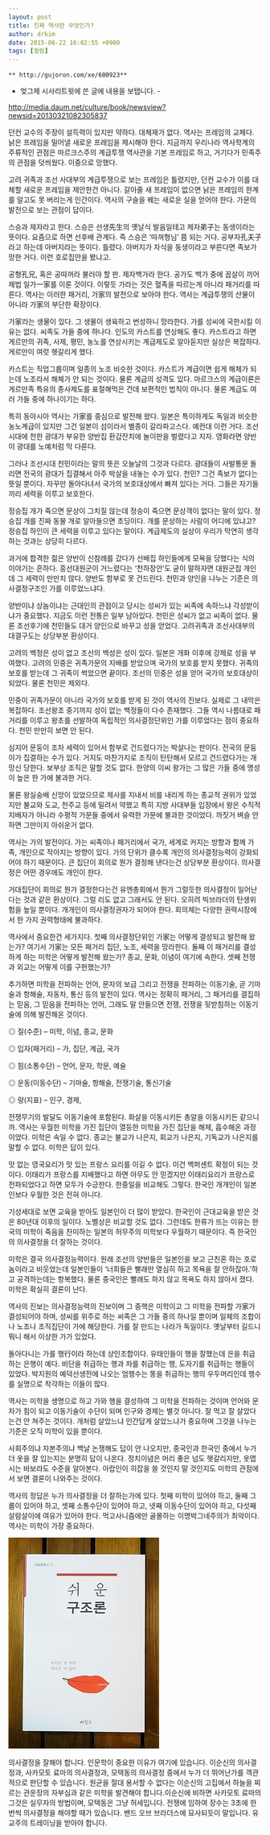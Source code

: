 ```yaml
---
layout: post
title: 진짜 역사란 무엇인가?
author: drkim
date: 2015-06-22 16:02:55 +0900
tags: [컬럼]
---
```

 



    ** http://gujoron.com/xe/600923** 

- 엊그제 시사리트윗에 쓴 글에 내용을 보탭니다. - 

  




http://media.daum.net/culture/book/newsview?newsid=20130321082305837 

  


던컨 교수의 주장이 설득력이 있지만 약하다. 대체재가 없다. 역사는 프레임의 교체다. 낡은 프레임을 밀어낼 새로운 프레임을 제시해야 한다. 지금까지 우리나라 역사학계의 주류적인 관점은 마르크스주의 계급투쟁 역사관을 기본 프레임로 하고, 거기다가 민족주의 관점을 덧씌웠다. 이중으로 망했다. 

  


고려 귀족과 조선 사대부의 계급투쟁으로 보는 프레임은 틀렸지만, 던컨 교수가 이를 대체할 새로운 프레임을 제안한건 아니다. 갈아줄 새 프레임이 없으면 낡은 프레임의 한계를 알고도 못 버리는게 인간이다. 역사의 구슬을 꿰는 새로운 실을 얻어야 한다. 가문의 발전으로 보는 관점이 답이다. 

  


스승과 제자라고 한다. 스승은 선생先生의 옛날식 발음일테고 제자弟子는 동생이라는 뜻이다. 요즘으로 하면 선후배 관계다. 즉 스승은 ‘따꺼형님’ 쯤 되는 거다. 공부자孔夫子라고 하는데 아버지라는 뜻이다. 틀렸다. 아버지가 자식을 동생이라고 부른다면 족보가 망한 거다. 이런 호로집안을 봤냐고. 

  


공형孔兄, 혹은 공따꺼라 불러야 할 판. 제자백가라 한다. 공가도 백가 중에 꼽살이 끼어 제법 일가一家를 이룬 것이다. 이렇듯 가라는 것은 혈족을 따르는게 아니라 패거리를 따른다. 역사는 이러한 패거리, 가家의 발전으로 보아야 한다. 역사는 계급투쟁의 산물이 아니라 가家의 부단한 확장이다. 

  


가家라는 생물이 있다. 그 생물이 생육하고 번성하니 망라한다. 가를 성씨에 국한시킬 이유는 없다. 씨족도 가들 중에 하나다. 인도의 카스트를 연상해도 좋다. 카스트라고 하면 게르만의 귀족, 사제, 평민, 농노를 연상시키는 계급제도로 알아듣지만 실상은 복잡하다. 게르만이 여럿 헷갈리게 했다. 

  


카스트는 직업그룹이며 일종의 노조 비슷한 것이다. 카스트가 계급이면 쉽게 해체가 되는데 노조라서 해체가 안 되는 것이다. 물론 계급의 성격도 있다. 마르크스의 계급이론은 게르만족 특유의 종사제도를 표절해먹은 건데 보편적인 법칙이 아니다. 물론 계급도 여러 가들 중에 하나이기는 하다. 

  


특히 동아시아 역사는 가家를 중심으로 발전해 왔다. 일본은 특이하게도 독일과 비슷한 농노계급이 있지만 그건 일본이 섬이라서 별종이 갈라파고스다. 예컨대 이런 거다. 조선시대에 천한 광대가 부유한 양반집 환갑잔치에 놀이판을 벌렸다고 치자. 영화라면 양반이 광대를 노예처럼 막 다룬다. 

  


그러나 조선시대 천민이라는 말의 뜻은 오늘날의 그것과 다르다. 광대들이 사발통문 돌리면 전국의 광대가 집결해서 아주 박살을 내놓는 수가 있다. 천민? 그건 족보가 없다는 뜻일 뿐이다. 자꾸만 돌아다녀서 국가의 보호대상에서 빠져 있다는 거다. 그들은 자기들끼리 세력을 이루고 보호한다. 

  


정승집 개가 죽으면 문상이 그치질 않는데 정승이 죽으면 문상객이 없다는 말이 있다. 정승집 개를 진짜 동물 개로 알아들으면 초딩이다. 개를 문상하는 사람이 어디에 있냐고? 정승집 하인이 큰 세력을 이루고 있다는 말이다. 계급제도의 실상이 우리가 막연히 생각하는 것과는 상당히 다르다. 

  


과거에 합격한 젊은 양반이 신참례를 갔다가 선배집 하인들에게 모욕을 당했다는 식의 이야기는 흔하다. 흥선대원군이 거느렸다는 ‘천하장안’도 굳이 말하자면 대원군집 개인데 그 세력이 만만치 않다. 양반도 함부로 못 건드린다. 천민과 양인을 나누는 기준은 의사결정구조인 가를 이루었느냐다. 

  


양반이냐 상놈이냐는 근대인의 관점이고 당시는 성씨가 있는 씨족에 속하느냐 각성받이냐가 중요했다. 지금도 이런 전통은 일부 남아있다. 천민은 성씨가 없고 씨족이 없다. 물론 조선후기에 천민들도 대거 양인으로 바꾸고 성을 얻었다. 고려귀족과 조선사대부의 대결구도는 상당부분 환상이다. 

  


고려의 백정은 성이 없고 조선의 백성은 성이 있다. 일본은 개화 이후에 강제로 성을 부여했다. 고려의 민중은 귀족가문의 지배를 받았으며 국가의 보호를 받지 못했다. 귀족의 보호를 받는데 그 귀족이 썩었으면 끝이다. 조선의 민중은 성을 얻어 국가의 보호대상이 되었다. 물론 천민은 제외다. 

  


민중이 귀족가문이 아니라 국가의 보호를 받게 된 것이 역사의 진보다. 실제로 그 내막은 복잡하다. 조선왕조 중기까지 성이 없는 백정들이 다수 존재했다. 그들 역시 나름대로 패거리를 이루고 왕초를 선발하여 독립적인 의사결정단위인 가를 이루었다는 점이 중요하다. 천민 만만히 보면 안 된다. 

  


심지어 문둥이 조차 세력이 있어서 함부로 건드렸다가는 박살나는 판이다. 전국의 문둥이가 집결하는 수가 있다. 거지도 마찬가지로 조직이 탄탄해서 모르고 건드렸다가는 개망신 당한다. 보부상 조직은 말할 것도 없다. 한양의 이씨 왕가는 그 많은 가들 중에 명성이 높은 한 가에 불과한 거다. 

  


물론 왕실숭배 신앙이 있었으므로 제사를 지내서 비를 내리게 하는 종교적 권위가 있었지만 불교와 도교, 천주교 등에 밀려서 약했고 특히 지방 사대부들 입장에서 왕은 수직적 지배자가 아니라 수평적 가문들 중에서 유력한 가문에 불과한 것이었다. 까짓거 벼슬 안 하면 그만이지 아쉬운거 없다. 

  


역사는 가의 발전이다. 가는 씨족이나 패거리에서 국가, 세계로 커지는 방향과 함께 가족, 개인으로 작아지는 방향이 있다. 가의 단위가 클수록 개인의 의사결정능력이 강화되어야 하기 때문이다. 큰 집단이 회의로 뭔가 결정해 낸다는건 상당부분 환상이다. 의사결정은 어떤 경우에도 개인이 한다. 

  


거대집단이 회의로 뭔가 결정한다는건 유엔총회에서 뭔가 그럴듯한 의사결정이 일어난다는 것과 같은 환상이다. 그럴 리도 없고 그래서도 안 된다. 오히려 빅브라더의 탄생위험을 높일 뿐이다. 개개인이 의사결정권자가 되어야 한다. 회의체는 다양한 권력시장에서 한 가지 권력형태에 불과하다. 

  


역사에서 중요한건 세가지다. 첫째 의사결정단위인 가家는 어떻게 결성되고 발전해 왔는가? 여기서 가家는 모든 패거리 집단, 노조, 세력을 망라한다. 둘째 이 패거리를 결성하게 하는 미학은 어떻게 발전해 왔는가? 종교, 문화, 이념이 여기에 속한다. 셋째 전쟁과 외교는 어떻게 이를 구현했는가? 

  


추가하면 미학을 전파하는 언어, 문자의 보급 그리고 전쟁을 전파하는 이동기술, 곧 기마술과 항해술, 자동차, 통신 등의 발전이 있다. 역사는 정확히 패거리, 그 패거리를 결집하는 믿음, 그 믿음을 전파하는 언어, 그래도 말 안들으면 전쟁, 전쟁을 뒷받침하는 이동기술에 의해 발전해온 것이다. 

  


◎ 질(수준) – 미학, 이념, 종교, 문화  
      
◎ 입자(패거리) – 가, 집단, 계급, 국가  
      
◎ 힘(소통수단) – 언어, 문자, 학문, 예술  
      
◎ 운동(이동수단) – 기마술, 항해술, 전쟁기술, 통신기술  
      
◎ 량(지표) – 인구, 경제, 

  


전쟁무기의 발달도 이동기술에 포함된다. 화살을 이동시키든 총알을 이동시키든 같으니까. 역사는 우월한 미학을 가진 집단이 열등한 미학을 가진 집단을 해체, 흡수해온 과정이었다. 미학은 속일 수 없다. 종교는 불교가 나은지, 회교가 나은지, 기독교가 나은지를 말할 수 없다. 미학은 답이 있다. 

  


맛 없는 영국요리가 맛 있는 프랑스 요리를 이길 수 없다. 이건 백퍼센트 확정이 되는 것이다. 이태리가 프랑스를 지배했다고 하면 아무도 안 믿겠지만 이태리요리가 프랑스로 전파되었다고 하면 모두가 수긍한다. 한중일을 비교해도 그렇다. 한국인 개개인이 일본인보다 우월한 것은 전혀 아니다. 

  


기성세대로 보면 교육을 받아도 일본인이 더 많이 받았다. 한국인이 근대교육을 받은 것은 80년대 이후의 일이다. 노벨상은 비교할 것도 없다. 그런데도 한류가 뜨는 이유는 한국의 미학이 죽음을 찬미하는 일본의 허무주의 미학보다 우월하기 때문이다. 즉 한국인의 의사결정을 더 잘하는 것이다. 

  


미학은 결국 의사결정능력이다. 원래 조선의 양반들은 일본인을 보고 근친혼 하는 호로놈이라고 비웃었는데 일본인들이 ‘너희들은 빨래만 열심히 하고 목욕을 잘 안하잖아.’하고 공격하는데는 항복했다. 물론 중국인은 빨래도 하지 않고 목욕도 하지 않아서 졌다. 미학은 확실히 결론이 난다. 

  


역사의 진보는 의사결정능력의 진보이며 그 중핵은 미학이고 그 미학을 전파할 가家가 결성되어야 하며, 성씨를 위주로 하는 씨족은 그 가들 중의 하나일 뿐이며 일체의 조합이나 노조나 조직집단이 가에 해당한다. 가를 잘 만드는 나라가 독일이다. 옛날부터 길드니 뭐니 해서 이상한 가가 있었다. 

  


돌아다니는 가를 행行이라 하는데 상인조합이다. 유태인들이 행을 잘했는데 은을 취급하는 은행이 예다. 비단을 취급하는 행과 차를 취급하는 행, 도자기를 취급하는 행들이 있었다. 박지원의 예덕선생전에 나오는 엄행수는 똥을 취급하는 행의 우두머리인데 행수를 실명으로 착각하는 이들이 많다. 

  


역사는 미학을 생명으로 하고 가와 행을 결성하여 그 미학을 전파하는 것이며 언어와 문자가 힘이 되고 이동기술이 수단이 되며 인구와 경제는 별것 아니다. 잘 먹고 잘 살았다는건 안 쳐주는 것이다. 개처럼 살았느냐 인간답게 살았느냐가 중요하며 그것을 나누는 기준은 오직 미학이 있을 뿐이다. 

  


사회주의냐 자본주의냐 백날 논쟁해도 답이 안 나오지만, 중국인과 한국인 중에서 누가 더 옷을 잘 입는지는 분명히 답이 나온다. 정치이념은 머리 좋은 넘도 헷갈리지만, 옷맵시는 바보라도 수준을 알아본다. 아랍인이 히잡을 쓸 것인지 말 것인지도 미학의 관점에서 보면 결론이 나와주는 것이다.

  


역사의 정답은 누가 의사결정을 더 잘하는가에 있다. 첫째 미학이 있어야 하고, 둘째 그룹이 있어야 하고, 셋째 소통수단이 있어야 하고, 넷째 이동수단이 있어야 하고, 다섯째 살람살이에 여유가 있어야 한다. 먹고사니즘에만 골몰하는 이명박그네주의가 최악이다. 역사는 미학이 가장 중요하다. 

  


  



![](/files/attach/images/199/361/601/DSC01488.JPG)   


  


의사결정을 잘해야 합니다. 인문학이 중요한 이유가 여기에 있습니다. 이순신의 의사결정과, 사카모토 료마의 의사결정과, 모택동의 의사결정 중에서 누가 더 뛰어난가를 객관적으로 판단할 수 있습니다. 원균을 절대 용서할 수 없다는 이순신의 고집에서 하늘을 찌르는 관운장의 자부심과 같은 미학을 발견해야 합니다.이순신에 비하면 사카모토 료마의 그것은 실무자의 방법이며, 모택동은 그냥 허세입니다. 전쟁에 임하여 장수는 3초에 한번씩 의사결정을 해야할 때가 있습니다. 밴드 오브 브라더스에 묘사되듯이 말입니다. 유교주의 트레이닝을 받아야 합니다.